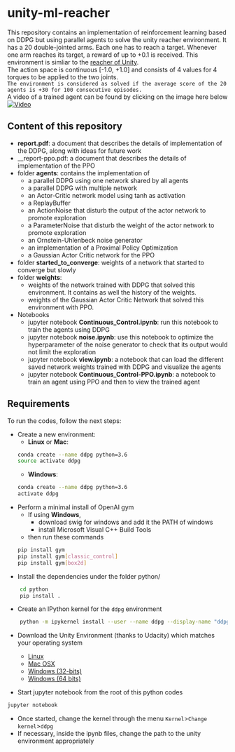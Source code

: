 # unity-ml-reacher
This repository contains an implementation of reinforcement learning based on DDPG but using parallel agents to solve the unity reacher environment. It has a 20 double-jointed arms. Each one has to reach a target. Whenever one arm reaches its target, a reward of up to +0.1 is received. This environment is simliar to the [reacher of Unity](https://github.com/Unity-Technologies/ml-agents/blob/master/docs/Learning-Environment-Examples.md#reacher).<br/>
The action space is continuous [-1.0, +1.0] and consists of 4 values for 4 torques to be applied to the two joints. <br/>
`The environment is considered as solved if the average score of the 20 agents is +30 for 100 consecutive episodes.`<br/>
A video of a trained agent can be found by clicking on the image here below <br/>
[![Video](https://img.youtube.com/vi/6s2ejba1s_s/0.jpg)](https://www.youtube.com/watch?v=6s2ejba1s_s)
## Content of this repository
* __report.pdf__: a document that describes the details of  implementation of the DDPG, along with ideas for future work
* __report-ppo.pdf: a document that describes the details of implementation of the PPO
* folder __agents__: contains the implementation of
	* a parallel DDPG using one network shared by all agents
	* a parallel DDPG with multiple network
	* an Actor-Critic network model using tanh as activation
	* a ReplayBuffer
	* an ActionNoise that disturb the output of the actor network to promote exploration
	* a ParameterNoise that disturb the weight of the actor network to promote exploration
	* an Ornstein-Uhlenbeck noise generator
	* an implementation of a Proximal Policy Optimization
	* a Gaussian Actor Critic network for the PPO
* folder __started_to_converge__: weights of a network that started to converge but slowly
* folder __weights__: 
	* weights of the network trained with DDPG that solved this environment. It contains as well the history of the weights.
	* weights of the Gaussian Actor Critic Network that solved this environment with PPO.
* Notebooks
	* jupyter notebook __Continuous_Control.ipynb__: run this notebook to train the agents using DDPG
	* jupyter notebook __noise.ipynb__: use this notebook to optimize the hyperparameter of the noise generator to check that its output would not limit the exploration
	* jupyter notebook __view.ipynb__: a notebook that can load the different saved network weights trained with DDPG and visualize the agents
	* jupyter notebook __Continuous_Control-PPO.ipynb__: a notebook to train an agent using PPO and then to view the trained agent
## Requirements
To run the codes, follow the next steps:
* Create a new environment:
	* __Linux__ or __Mac__: 
	```bash
	conda create --name ddpg python=3.6
	source activate ddpg
	```
	* __Windows__: 
	```bash
	conda create --name ddpg python=3.6 
	activate ddpg
	```
* Perform a minimal install of OpenAI gym
	* If using __Windows__, 
		* download swig for windows and add it the PATH of windows
		* install Microsoft Visual C++ Build Tools
	* then run these commands
	```bash
	pip install gym
	pip install gym[classic_control]
	pip install gym[box2d]
	```
* Install the dependencies under the folder python/
```bash
	cd python
	pip install .
```
* Create an IPython kernel for the `ddpg` environment
```bash
	python -m ipykernel install --user --name ddpg --display-name "ddpg"
```
* Download the Unity Environment (thanks to Udacity) which matches your operating system
	* [Linux](https://s3-us-west-1.amazonaws.com/udacity-drlnd/P2/Reacher/Reacher_Linux.zip)
	* [Mac OSX](https://s3-us-west-1.amazonaws.com/udacity-drlnd/P2/Reacher/Reacher.app.zip)
	* [Windows (32-bits)](https://s3-us-west-1.amazonaws.com/udacity-drlnd/P2/Reacher/Reacher_Windows_x86.zip)
	* [Windows (64 bits)](https://s3-us-west-1.amazonaws.com/udacity-drlnd/P2/Reacher/Reacher_Windows_x86_64.zip)

* Start jupyter notebook from the root of this python codes
```bash
jupyter notebook
```
* Once started, change the kernel through the menu `Kernel`>`Change kernel`>`ddpg`
* If necessary, inside the ipynb files, change the path to the unity environment appropriately

